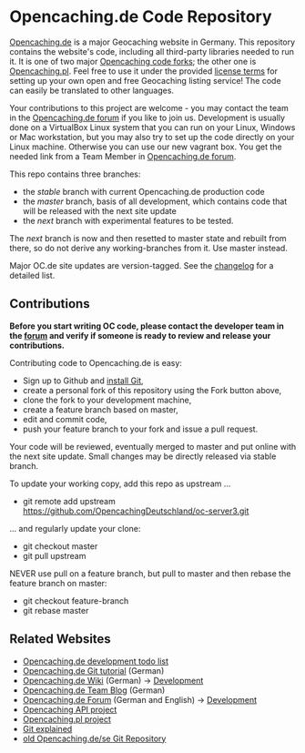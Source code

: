 Opencaching.de Code Repository
==============================

[Opencaching.de](http://www.opencaching.de) is a major Geocaching website in Germany.
This repository contains the website's code, including all third-party libraries
needed to run it. It is one of two major
[Opencaching code forks](http://wiki.opencaching.de/index.php/Datei:Codegenerationen.png); 
the other one is [Opencaching.pl](http://code.google.com/p/opencaching-pl/). Feel free to use it under the provided
[license terms](https://github.com/OpencachingDeutschland/oc-server3/blob/master/doc/license.txt)
for setting up your own open and free Geocaching listing service! The code can easily be
translated to other languages.

Your contributions to this project are welcome - you may contact the team in the
[Opencaching.de forum](http://forum.opencaching.de/) if you like to
join us. Development is usually done on a VirtualBox Linux system that you can run on your
Linux, Windows or Mac workstation, but you may also try to set up the code directly
on your Linux machine. Otherwise you can use our new vagrant box. You get the needed link from a Team Member in
[Opencaching.de forum](http://forum.opencaching.de/).

This repo contains three branches:
* the *stable* branch with current Opencaching.de production code
* the *master* branch, basis of all development, which contains code that will be released with the next site update
* the *next* branch with experimental features to be tested.

The *next* branch is now and then resetted to master state and rebuilt from there,
so do not derive any working-branches from it. Use master instead.

Major OC.de site updates are version-tagged. See the [changelog](http://www.opencaching.de/articles.php?page=changelog&locale=EN)
for a detailed list.

Contributions
-------------
**Before you start writing OC code, please contact the developer team in the
[forum](http://forum.opencaching.de/) and verify if someone is ready to review
and release your contributions.**

Contributing code to Opencaching.de is easy:
* Sign up to Github and [install Git](https://help.github.com/articles/set-up-git),
* create a personal fork of this repository using the Fork button above,
* clone the fork to your development machine,
* create a feature branch based on master,
* edit and commit code,
* push your feature branch to your fork and issue a pull request.

Your code will be reviewed, eventually merged to master and put online with the next site update.
Small changes may be directly released via stable branch.

To update your working copy, add this repo as upstream ...
* git remote add upstream https://github.com/OpencachingDeutschland/oc-server3.git

... and regularly update your clone:
* git checkout master
* git pull upstream

NEVER use pull on a feature branch, but pull to master and then rebase the feature branch
on master:
* git checkout feature-branch
* git rebase master

Related Websites
----------------
* [Opencaching.de development todo list](http://redmine.opencaching.de/projects/oc-dev)
* [Opencaching.de Git tutorial](http://wiki.opencaching.de/index.php/Entwicklung/Git) (German)
* [Opencaching.de Wiki](http://wiki.opencaching.de/index.php/Hauptseite) (German) -> [Development](http://wiki.opencaching.de/index.php/Entwicklung)
* [Opencaching.de Team Blog](http://blog.opencaching.de/) (German)
* [Opencaching.de Forum](http://forum.opencaching.de/) (German and English) -> [Development](http://forum.opencaching-network.org/index.php?board=43.0)
* [Opencaching API project](https://github.com/opencaching/okapi)
* [Opencaching.pl project](https://github.com/opencaching/opencaching-pl)
* [Git explained](http://gitref.org/index.html)
* [old Opencaching.de/se Git Repository](https://github.com/OpencachingTeam/opencaching/)
